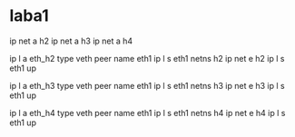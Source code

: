 laba1
====
ip net a h2
ip net a h3
ip net a h4

ip l a eth_h2 type veth peer name eth1
ip l s eth1 netns h2
ip net e h2 ip l s eth1 up

ip l a eth_h3 type veth peer name eth1
ip l s eth1 netns h3
ip net e h3 ip l s eth1 up

ip l a eth_h4 type veth peer name eth1
ip l s eth1 netns h4
ip net e h4 ip l s eth1 up
